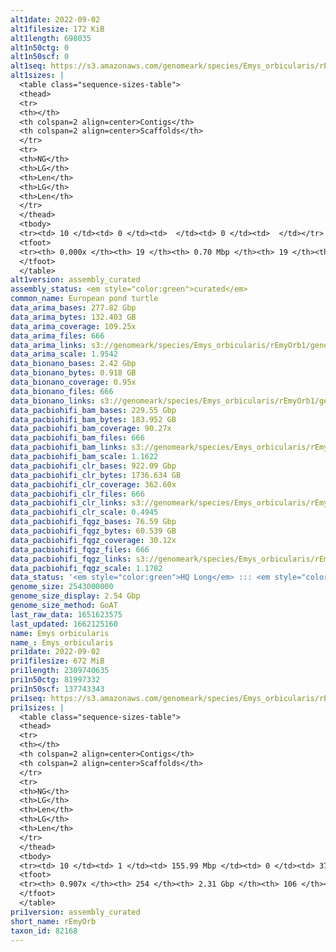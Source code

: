 ```yaml
---
alt1date: 2022-09-02
alt1filesize: 172 KiB
alt1length: 698035
alt1n50ctg: 0
alt1n50scf: 0
alt1seq: https://s3.amazonaws.com/genomeark/species/Emys_orbicularis/rEmyOrb1/assembly_curated/rEmyOrb1.alt.cur.20220902.fasta.gz
alt1sizes: |
  <table class="sequence-sizes-table">
  <thead>
  <tr>
  <th></th>
  <th colspan=2 align=center>Contigs</th>
  <th colspan=2 align=center>Scaffolds</th>
  </tr>
  <tr>
  <th>NG</th>
  <th>LG</th>
  <th>Len</th>
  <th>LG</th>
  <th>Len</th>
  </tr>
  </thead>
  <tbody>
  <tr><td> 10 </td><td> 0 </td><td>  </td><td> 0 </td><td>  </td></tr>  <tr><td> 20 </td><td> 0 </td><td>  </td><td> 0 </td><td>  </td></tr>  <tr><td> 30 </td><td> 0 </td><td>  </td><td> 0 </td><td>  </td></tr>  <tr><td> 40 </td><td> 0 </td><td>  </td><td> 0 </td><td>  </td></tr>  <tr style="background-color:#cccccc;"><td> 50 </td><td> 0 </td><td>  </td><td> 0 </td><td>  </td></tr>  <tr><td> 60 </td><td> 0 </td><td>  </td><td> 0 </td><td>  </td></tr>  <tr><td> 70 </td><td> 0 </td><td>  </td><td> 0 </td><td>  </td></tr>  <tr><td> 80 </td><td> 0 </td><td>  </td><td> 0 </td><td>  </td></tr>  <tr><td> 90 </td><td> 0 </td><td>  </td><td> 0 </td><td>  </td></tr>  <tr><td> 100 </td><td> 0 </td><td>  </td><td> 0 </td><td>  </td></tr>  </tbody>
  <tfoot>
  <tr><th> 0.000x </th><th> 19 </th><th> 0.70 Mbp </th><th> 19 </th><th> 0.70 Mbp </th></tr>
  </tfoot>
  </table>
alt1version: assembly_curated
assembly_status: <em style="color:green">curated</em>
common_name: European pond turtle
data_arima_bases: 277.82 Gbp
data_arima_bytes: 132.403 GB
data_arima_coverage: 109.25x
data_arima_files: 666
data_arima_links: s3://genomeark/species/Emys_orbicularis/rEmyOrb1/genomic_data/arima/<br>
data_arima_scale: 1.9542
data_bionano_bases: 2.42 Gbp
data_bionano_bytes: 0.918 GB
data_bionano_coverage: 0.95x
data_bionano_files: 666
data_bionano_links: s3://genomeark/species/Emys_orbicularis/rEmyOrb1/genomic_data/bionano/<br>
data_pacbiohifi_bam_bases: 229.55 Gbp
data_pacbiohifi_bam_bytes: 183.952 GB
data_pacbiohifi_bam_coverage: 90.27x
data_pacbiohifi_bam_files: 666
data_pacbiohifi_bam_links: s3://genomeark/species/Emys_orbicularis/rEmyOrb1/genomic_data/pacbio_hifi/<br>
data_pacbiohifi_bam_scale: 1.1622
data_pacbiohifi_clr_bases: 922.09 Gbp
data_pacbiohifi_clr_bytes: 1736.634 GB
data_pacbiohifi_clr_coverage: 362.60x
data_pacbiohifi_clr_files: 666
data_pacbiohifi_clr_links: s3://genomeark/species/Emys_orbicularis/rEmyOrb1/genomic_data/pacbio_hifi/<br>
data_pacbiohifi_clr_scale: 0.4945
data_pacbiohifi_fqgz_bases: 76.59 Gbp
data_pacbiohifi_fqgz_bytes: 60.539 GB
data_pacbiohifi_fqgz_coverage: 30.12x
data_pacbiohifi_fqgz_files: 666
data_pacbiohifi_fqgz_links: s3://genomeark/species/Emys_orbicularis/rEmyOrb1/genomic_data/pacbio_hifi/<br>
data_pacbiohifi_fqgz_scale: 1.1782
data_status: '<em style="color:green">HQ Long</em> ::: <em style="color:red">Long</em> ::: <em style="color:green">Short</em> ::: <em style="color:green">Phasing</em> ::: <em style="color:green">Scaffolding</em>'
genome_size: 2543000000
genome_size_display: 2.54 Gbp
genome_size_method: GoAT
last_raw_data: 1651623575
last_updated: 1662125160
name: Emys orbicularis
name_: Emys_orbicularis
pri1date: 2022-09-02
pri1filesize: 672 MiB
pri1length: 2309740635
pri1n50ctg: 81997332
pri1n50scf: 137743343
pri1seq: https://s3.amazonaws.com/genomeark/species/Emys_orbicularis/rEmyOrb1/assembly_curated/rEmyOrb1.pri.cur.20220902.fasta.gz
pri1sizes: |
  <table class="sequence-sizes-table">
  <thead>
  <tr>
  <th></th>
  <th colspan=2 align=center>Contigs</th>
  <th colspan=2 align=center>Scaffolds</th>
  </tr>
  <tr>
  <th>NG</th>
  <th>LG</th>
  <th>Len</th>
  <th>LG</th>
  <th>Len</th>
  </tr>
  </thead>
  <tbody>
  <tr><td> 10 </td><td> 1 </td><td> 155.99 Mbp </td><td> 0 </td><td> 373.89 Mbp </td></tr>  <tr><td> 20 </td><td> 3 </td><td> 138.76 Mbp </td><td> 1 </td><td> 300.50 Mbp </td></tr>  <tr><td> 30 </td><td> 5 </td><td> 115.74 Mbp </td><td> 2 </td><td> 217.68 Mbp </td></tr>  <tr><td> 40 </td><td> 7 </td><td> 106.76 Mbp </td><td> 3 </td><td> 158.42 Mbp </td></tr>  <tr style="background-color:#cccccc;"><td> 50 </td><td> 10 </td><td style="background-color:#88ff88;"> 82.00 Mbp </td><td> 5 </td><td style="background-color:#88ff88;"> 137.74 Mbp </td></tr>  <tr><td> 60 </td><td> 14 </td><td> 48.41 Mbp </td><td> 7 </td><td> 114.20 Mbp </td></tr>  <tr><td> 70 </td><td> 21 </td><td> 26.07 Mbp </td><td> 10 </td><td> 81.30 Mbp </td></tr>  <tr><td> 80 </td><td> 36 </td><td> 11.60 Mbp </td><td> 14 </td><td> 34.91 Mbp </td></tr>  <tr><td> 90 </td><td> 119 </td><td> 447.85 Kbp </td><td> 24 </td><td> 18.16 Mbp </td></tr>  <tr><td> 100 </td><td> 0 </td><td>  </td><td> 0 </td><td>  </td></tr>  </tbody>
  <tfoot>
  <tr><th> 0.907x </th><th> 254 </th><th> 2.31 Gbp </th><th> 106 </th><th> 2.31 Gbp </th></tr>
  </tfoot>
  </table>
pri1version: assembly_curated
short_name: rEmyOrb
taxon_id: 82168
---
```

